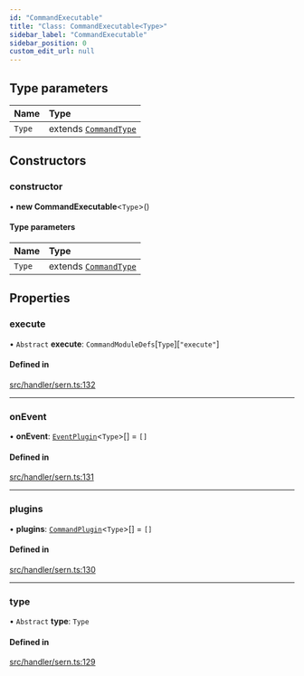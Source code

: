 ```yaml
---
id: "CommandExecutable"
title: "Class: CommandExecutable<Type>"
sidebar_label: "CommandExecutable"
sidebar_position: 0
custom_edit_url: null
---
```


## Type parameters

| Name | Type |
| :------ | :------ |
| `Type` | extends [`CommandType`](../enums/CommandType.md) |

## Constructors

### constructor

• **new CommandExecutable**<`Type`\>()

#### Type parameters

| Name | Type |
| :------ | :------ |
| `Type` | extends [`CommandType`](../enums/CommandType.md) |

## Properties

### execute

• `Abstract` **execute**: `CommandModuleDefs`[`Type`][``"execute"``]

#### Defined in

[src/handler/sern.ts:132](https://github.com/sern-handler/handler/blob/4074274/src/handler/sern.ts#L132)

___

### onEvent

• **onEvent**: [`EventPlugin`](../modules.md#eventplugin)<`Type`\>[] = `[]`

#### Defined in

[src/handler/sern.ts:131](https://github.com/sern-handler/handler/blob/4074274/src/handler/sern.ts#L131)

___

### plugins

• **plugins**: [`CommandPlugin`](../modules.md#commandplugin)<`Type`\>[] = `[]`

#### Defined in

[src/handler/sern.ts:130](https://github.com/sern-handler/handler/blob/4074274/src/handler/sern.ts#L130)

___

### type

• `Abstract` **type**: `Type`

#### Defined in

[src/handler/sern.ts:129](https://github.com/sern-handler/handler/blob/4074274/src/handler/sern.ts#L129)
